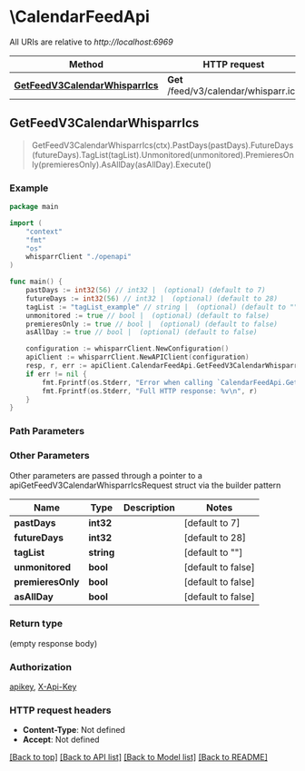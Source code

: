 # \CalendarFeedApi

All URIs are relative to *http://localhost:6969*

Method | HTTP request | Description
------------- | ------------- | -------------
[**GetFeedV3CalendarWhisparrIcs**](CalendarFeedApi.md#GetFeedV3CalendarWhisparrIcs) | **Get** /feed/v3/calendar/whisparr.ics | 



## GetFeedV3CalendarWhisparrIcs

> GetFeedV3CalendarWhisparrIcs(ctx).PastDays(pastDays).FutureDays(futureDays).TagList(tagList).Unmonitored(unmonitored).PremieresOnly(premieresOnly).AsAllDay(asAllDay).Execute()



### Example

```go
package main

import (
    "context"
    "fmt"
    "os"
    whisparrClient "./openapi"
)

func main() {
    pastDays := int32(56) // int32 |  (optional) (default to 7)
    futureDays := int32(56) // int32 |  (optional) (default to 28)
    tagList := "tagList_example" // string |  (optional) (default to "")
    unmonitored := true // bool |  (optional) (default to false)
    premieresOnly := true // bool |  (optional) (default to false)
    asAllDay := true // bool |  (optional) (default to false)

    configuration := whisparrClient.NewConfiguration()
    apiClient := whisparrClient.NewAPIClient(configuration)
    resp, r, err := apiClient.CalendarFeedApi.GetFeedV3CalendarWhisparrIcs(context.Background()).PastDays(pastDays).FutureDays(futureDays).TagList(tagList).Unmonitored(unmonitored).PremieresOnly(premieresOnly).AsAllDay(asAllDay).Execute()
    if err != nil {
        fmt.Fprintf(os.Stderr, "Error when calling `CalendarFeedApi.GetFeedV3CalendarWhisparrIcs``: %v\n", err)
        fmt.Fprintf(os.Stderr, "Full HTTP response: %v\n", r)
    }
}
```

### Path Parameters



### Other Parameters

Other parameters are passed through a pointer to a apiGetFeedV3CalendarWhisparrIcsRequest struct via the builder pattern


Name | Type | Description  | Notes
------------- | ------------- | ------------- | -------------
 **pastDays** | **int32** |  | [default to 7]
 **futureDays** | **int32** |  | [default to 28]
 **tagList** | **string** |  | [default to &quot;&quot;]
 **unmonitored** | **bool** |  | [default to false]
 **premieresOnly** | **bool** |  | [default to false]
 **asAllDay** | **bool** |  | [default to false]

### Return type

 (empty response body)

### Authorization

[apikey](../README.md#apikey), [X-Api-Key](../README.md#X-Api-Key)

### HTTP request headers

- **Content-Type**: Not defined
- **Accept**: Not defined

[[Back to top]](#) [[Back to API list]](../README.md#documentation-for-api-endpoints)
[[Back to Model list]](../README.md#documentation-for-models)
[[Back to README]](../README.md)

